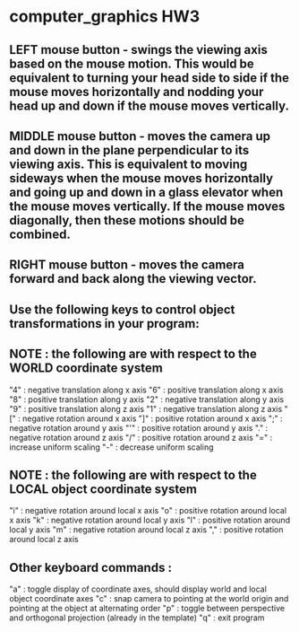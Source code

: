 # computer_graphics HW3

## LEFT mouse button - swings the viewing axis based on the mouse motion. This would be equivalent to turning your head side to side if the mouse moves horizontally and nodding your head up and down if the mouse moves vertically.
## MIDDLE mouse button - moves the camera up and down in the plane perpendicular to its viewing axis. This is equivalent to moving sideways when the mouse moves horizontally and going up and down in a glass elevator when the mouse moves vertically. If the mouse moves diagonally, then these motions should be combined.
## RIGHT mouse button - moves the camera forward and back along the viewing vector.

## Use the following keys to control object transformations in your program:

## NOTE : the following are with respect to the WORLD coordinate system

"4" : negative translation along x axis
"6" : positive translation along x axis
"8" : positive translation along y axis
"2" : negative translation along y axis
"9" : positive translation along z axis
"1" : negative translation along z axis
"[" : negative rotation around x axis
"]" : positive rotation around x axis
";" : negative rotation around y axis
"'" : positive rotation around y axis
"." : negative rotation around z axis
"/" : positive rotation around z axis
"=" : increase uniform scaling
"-" : decrease uniform scaling

## NOTE : the following are with respect to the LOCAL object coordinate system

"i" : negative rotation around local x axis
"o" : positive rotation around local x axis
"k" : negative rotation around local y axis
"l" : positive rotation around local y axis
"m" : negative rotation around local z axis
"," : positive rotation around local z axis

## Other keyboard commands :

"a" : toggle display of coordinate axes, should display world and local object coordinate axes
"c" : snap camera to pointing at the world origin and pointing at the object at alternating order
"p" : toggle between perspective and orthogonal projection (already in the template)
"q" : exit program